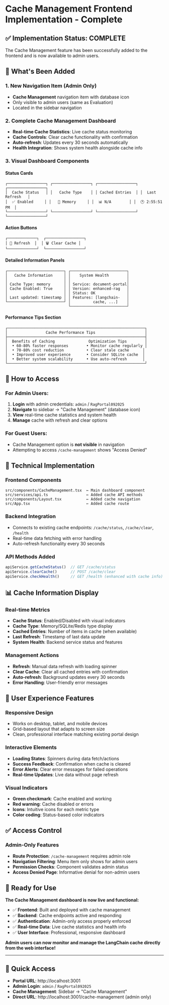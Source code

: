 # Cache Management Frontend Implementation - Complete

## ✅ **Implementation Status: COMPLETE**

The Cache Management feature has been successfully added to the frontend and is now available to admin users.

## 🎯 **What's Been Added**

### **1. New Navigation Item (Admin Only)**
- **Cache Management** navigation item with database icon
- Only visible to admin users (same as Evaluation)
- Located in the sidebar navigation

### **2. Complete Cache Management Dashboard**
- **Real-time Cache Statistics**: Live cache status monitoring
- **Cache Controls**: Clear cache functionality with confirmation
- **Auto-refresh**: Updates every 30 seconds automatically
- **Health Integration**: Shows system health alongside cache info

### **3. Visual Dashboard Components**

#### **Status Cards**
```
┌─────────────────┐ ┌─────────────────┐ ┌─────────────────┐ ┌─────────────────┐
│  Cache Status   │ │   Cache Type    │ │ Cached Entries  │ │  Last Refresh   │
│  ✅ Enabled     │ │   🔵 Memory     │ │  📊 N/A        │ │  🕐 2:55:51 PM  │
└─────────────────┘ └─────────────────┘ └─────────────────┘ └─────────────────┘
```

#### **Action Buttons**
```
┌─────────────┐  ┌─────────────────┐
│ 🔄 Refresh  │  │ 🗑️ Clear Cache │
└─────────────┘  └─────────────────┘
```

#### **Detailed Information Panels**
```
┌─────────────────────────┐ ┌─────────────────────────┐
│   Cache Information     │ │    System Health        │
│                         │ │                         │
│ Cache Type: memory      │ │ Service: document-portal│
│ Cache Enabled: True     │ │ Version: enhanced-rag   │
│                         │ │ Status: OK              │
│ Last updated: timestamp │ │ Features: [langchain-   │
└─────────────────────────┘ │          cache, ...]    │
                            └─────────────────────────┘
```

#### **Performance Tips Section**
```
┌─────────────────────────────────────────────────────────────┐
│                 Cache Performance Tips                      │
├─────────────────────────────────────────────────────────────┤
│  Benefits of Caching               Optimization Tips        │
│  • 60-80% faster responses        • Monitor cache regularly │
│  • 70-80% cost reduction          • Clear stale cache      │
│  • Improved user experience       • Consider SQLite cache  │
│  • Better system scalability      • Use auto-refresh       │
└─────────────────────────────────────────────────────────────┘
```

## 🚀 **How to Access**

### **For Admin Users:**
1. **Login** with admin credentials: `admin` / `RagPortal092025`
2. **Navigate** to sidebar → "Cache Management" (database icon)
3. **View** real-time cache statistics and system health
4. **Manage** cache with refresh and clear options

### **For Guest Users:**
- Cache Management option is **not visible** in navigation
- Attempting to access `/cache-management` shows "Access Denied"

## 🔧 **Technical Implementation**

### **Frontend Components**
```
src/components/CacheManagement.tsx  ← Main dashboard component
src/services/api.ts                 ← Added cache API methods
src/components/Layout.tsx           ← Added cache navigation
src/App.tsx                         ← Added cache route
```

### **Backend Integration**
- Connects to existing cache endpoints: `/cache/status`, `/cache/clear`, `/health`
- Real-time data fetching with error handling
- Auto-refresh functionality every 30 seconds

### **API Methods Added**
```typescript
apiService.getCacheStatus()  // GET /cache/status
apiService.clearCache()      // POST /cache/clear
apiService.checkHealth()     // GET /health (enhanced with cache info)
```

## 📊 **Cache Information Display**

### **Real-time Metrics**
- **Cache Status**: Enabled/Disabled with visual indicators
- **Cache Type**: Memory/SQLite/Redis type display
- **Cached Entries**: Number of items in cache (when available)
- **Last Refresh**: Timestamp of last data update
- **System Health**: Backend service status and features

### **Management Actions**
- **Refresh**: Manual data refresh with loading spinner
- **Clear Cache**: Clear all cached entries with confirmation
- **Auto-refresh**: Background updates every 30 seconds
- **Error Handling**: User-friendly error messages

## 🎨 **User Experience Features**

### **Responsive Design**
- Works on desktop, tablet, and mobile devices
- Grid-based layout that adapts to screen size
- Clean, professional interface matching existing portal design

### **Interactive Elements**
- **Loading States**: Spinners during data fetch/actions
- **Success Feedback**: Confirmation when cache is cleared
- **Error Alerts**: Clear error messages for failed operations
- **Real-time Updates**: Live data without page refresh

### **Visual Indicators**
- **Green checkmark**: Cache enabled and working
- **Red warning**: Cache disabled or errors
- **Icons**: Intuitive icons for each metric type
- **Color coding**: Status-based color indicators

## ✅ **Access Control**

### **Admin-Only Features**
- **Route Protection**: `/cache-management` requires admin role
- **Navigation Filtering**: Menu item only shows for admin users
- **Permission Checks**: Component validates admin status
- **Access Denied Page**: Informative denial for non-admin users

## 🎉 **Ready for Use**

**The Cache Management dashboard is now live and functional:**

- ✅ **Frontend**: Built and deployed with cache management
- ✅ **Backend**: Cache endpoints active and responding
- ✅ **Authentication**: Admin-only access properly enforced
- ✅ **Real-time Data**: Live cache statistics and health info
- ✅ **User Interface**: Professional, responsive dashboard

**Admin users can now monitor and manage the LangChain cache directly from the web interface!**

---

## 🔗 **Quick Access**

- **Portal URL**: http://localhost:3001
- **Admin Login**: `admin` / `RagPortal092025`
- **Cache Management**: Sidebar → "Cache Management"
- **Direct URL**: http://localhost:3001/cache-management (admin only)
